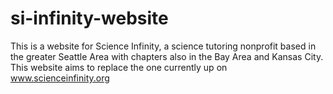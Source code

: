 # si-infinity-website
This is a website for Science Infinity, a science tutoring nonprofit based in the greater Seattle Area with chapters also in the Bay Area and Kansas City.
This website aims to replace the one currently up on www.scienceinfinity.org
